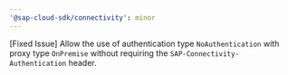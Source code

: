 ```yaml
---
'@sap-cloud-sdk/connectivity': minor
---
```


[Fixed Issue] Allow the use of authentication type `NoAuthentication` with proxy type `OnPremise` without requiring the `SAP-Connectivity-Authentication` header.
